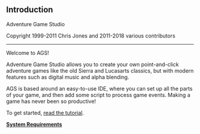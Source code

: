 Introduction
------------

Adventure Game Studio

Copyright 1999-2011 Chris Jones and 2011-2018 various contributors

---

Welcome to AGS!

Adventure Game Studio allows you to create your own point-and-click
adventure games like the old Sierra and Lucasarts classics, but with
modern features such as digital music and alpha blending.

AGS is based around an easy-to-use IDE, where you can set up all the
parts of your game, and then add some script to process game events.
Making a game has never been so productive!

To get started, [read the tutorial](StartingOff#StartingOff).

[**System Requirements**](SystemRequirements#SystemRequirements)

